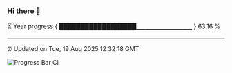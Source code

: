 ### Hi there 👋

⏳ Year progress { ██████████████████▁▁▁▁▁▁▁▁▁▁▁▁ } 63.16 %

---

⏰ Updated on Tue, 19 Aug 2025 12:32:18 GMT

![Progress Bar CI](https://github.com/liununu/liununu/workflows/Progress%20Bar%20CI/badge.svg)
